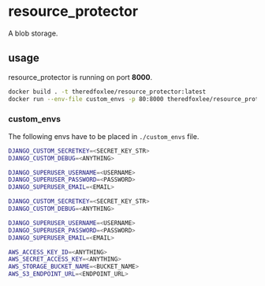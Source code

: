 # resource_protector

A blob storage.

## usage

resource_protector is running on port **8000**.

```bash
docker build . -t theredfoxlee/resource_protector:latest
docker run --env-file custom_envs -p 80:8000 theredfoxlee/resource_protector:latest
```

### custom_envs

The following envs have to be placed in `./custom_envs` file.

```bash
DJANGO_CUSTOM_SECRETKEY=<SECRET_KEY_STR>
DJANGO_CUSTOM_DEBUG=<ANYTHING>

DJANGO_SUPERUSER_USERNAME=<USERNAME>
DJANGO_SUPERUSER_PASSWORD=<PASSWORD>
DJANGO_SUPERUSER_EMAIL=<EMAIL>

DJANGO_CUSTOM_SECRETKEY=<SECRET_KEY_STR>
DJANGO_CUSTOM_DEBUG=<ANYTHING>

DJANGO_SUPERUSER_USERNAME=<USERNAME>
DJANGO_SUPERUSER_PASSWORD=<PASSWORD>
DJANGO_SUPERUSER_EMAIL=<EMAIL>

AWS_ACCESS_KEY_ID=<ANYTHING>
AWS_SECRET_ACCESS_KEY=<ANYTHING>
AWS_STORAGE_BUCKET_NAME=<BUCKET_NAME>
AWS_S3_ENDPOINT_URL=<ENDPOINT_URL>
```
